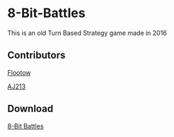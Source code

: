 # 8-Bit-Battles
This is an old Turn Based Strategy game made in 2016

## Contributors
<a href="https://github.com/Flootow">Flootow</a>

<a href="https://github.com/AJ213">AJ213</a> 

## Download
<a href="https://www.dropbox.com/sh/ryqhojsaoftur91/AAA1qhmL5ylaXx_eWaT6XL9Fa?dl=0">8-Bit Battles</a>
